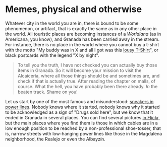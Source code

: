 # Memes, physical and otherwise

Whatever city in the world you are in, there is bound to be some
phenomenon, or artifact, that is exactly the same as in any other
place in the world. All touristic places are becoming instances of a
*Worldiana* (as in Americana, you know), and Granada has been carried
away in the stream. For instance, there is no place in the world where
you cannot buy a t-shirt with the motto "My buddy was in X and all I
got was this [lousy T-Shirt](http://selfindulgence.org/List_of_items_with_the_phrase_and_all_I_got_was_this_lousy_T-shirt)", or black postcards with the legend "X by
night".

>To tell you the truth, I have not checked you can actually buy those
>items in Granada. So it will become your mission to visit the
>Alcaicería, where all those things should be and sometimes are, and
>check if that is actually true. After reading the chapter on malls,
>of course. What the hell, you have probably been there already. *In*
>the beaten track. Shame on you!

Let us start by one of the most famous and misunderstood:
[sneakers in power lines](http://www.snopes.com/crime/gangs/sneakers.asp). Nobody
knows where it started, nobody knows why it started to be acknowledged
as a sign of "Drugs sold here", but we know that it ended in Granada
in several places. You can find several pictures
[in Flickr](https://www.flickr.com/photos/cottonmouth2010/4481868029/in/photolist-7Q3KdH),
but the main places where you find them is those in which cables are
in a low enough position to be reached by a non-professional
shoe-tosser, that is, narrow streets with low-hanging power lines
like those in the Magdalena neighborhood, the Realejo or even the
Albayzín. 
